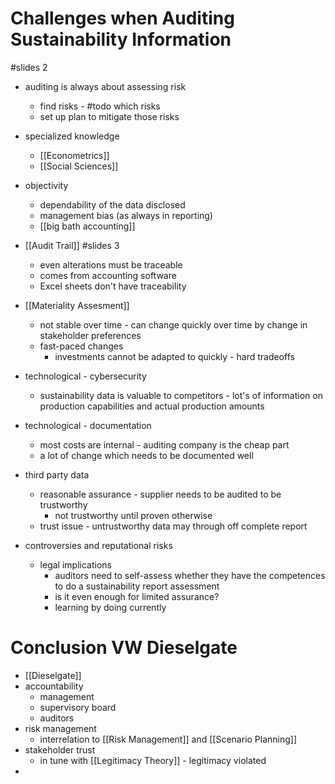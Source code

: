 # Challenges when Auditing Sustainability Information
#slides 2

- auditing is always about assessing risk
	- find risks - #todo which risks
	- set up plan to mitigate those risks

- specialized knowledge
	- [[Econometrics]]
	- [[Social Sciences]]

- objectivity
	- dependability of the data disclosed
	- management bias (as always in reporting)
	- [[big bath accounting]]

- [[Audit Trail]] #slides 3
	- even alterations must be traceable
	- comes from accounting software
	- Excel sheets don't have traceability

- [[Materiality Assesment]]
	- not stable over time - can change quickly over time by change in stakeholder preferences
	- fast-paced changes
		- investments cannot be adapted to quickly - hard tradeoffs

- technological - cybersecurity
	- sustainability data is valuable to competitors - lot's of information on production capabilities and actual production amounts
- technological - documentation
	- most costs are internal - auditing company is the cheap part
	- a lot of change which needs to be documented well

- third party data
	- reasonable assurance - supplier needs to be audited to be trustworthy
		- not trustworthy until proven otherwise
	- trust issue - untrustworthy data may through off complete report

- controversies and reputational risks
	- legal implications
		- auditors need to self-assess whether they have the competences to do a sustainability report assessment
		- is it even enough for limited assurance?
		- learning by doing currently

# Conclusion VW Dieselgate
- [[Dieselgate]]
- accountability
	- management
	- supervisory board
	- auditors
- risk management
	- interrelation to [[Risk Management]] and [[Scenario Planning]]
- stakeholder trust
	- in tune with [[Legitimacy Theory]] - legitimacy violated
- 
